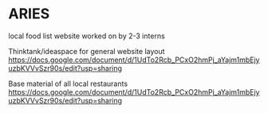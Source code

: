 # ARIES
local food list website worked on by 2-3 interns 


Thinktank/ideaspace for general website layout
https://docs.google.com/document/d/1UdTo2Rcb_PCxO2hmPj_aYajm1mbEjyuzbKVVvSzr90s/edit?usp=sharing


Base material of all local restaurants
https://docs.google.com/document/d/1UdTo2Rcb_PCxO2hmPj_aYajm1mbEjyuzbKVVvSzr90s/edit?usp=sharing